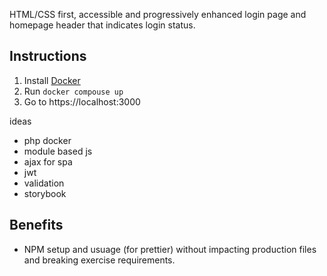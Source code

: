 HTML/CSS first, accessible and progressively enhanced login page and homepage header that indicates login status.

## Instructions

1. Install [Docker](https://docs.docker.com/engine/install/)
2. Run `docker compouse up`
3. Go to https://localhost:3000

ideas

- php docker
- module based js
- ajax for spa
- jwt
- validation
- storybook

## Benefits

- NPM setup and usuage (for prettier) without impacting production files and breaking exercise requirements.
